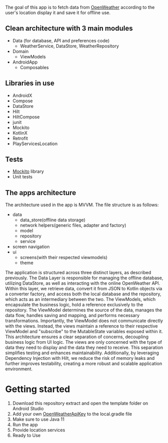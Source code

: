 The goal of this app is to fetch data from [OpenWeather](https://openweathermap.org/) according to the user's location display it and save it for offline use.

## Clean architecture with 3 main modules
- Data (for database, API and preferences code)
  - WeatherService, DataStore, WeatherRepository
- Domain
  - ViewModels
- AndroidApp
  - Composables

## Libraries in use
- AndroidX
- Compose
- DataStore
- Hilt
- HiltCompose
- junit
- Mockito
- KotlinX
- Retrofit
- PlayServicesLocation

## Tests
- [Mockito](https://site.mockito.org/) library 
- Unit tests
    
## The apps architecture
The architecture used in the app is MVVM.
The file structure is as follows:
- data
  - data_store(offline data storage)
  - network helpers(generic files, adapter and factory)
  - model
  - repository
  - service
- screen navigation
- ui
  - screens(with their respected viewmodels)
  - theme

The application is structured across three distinct layers, as described previously.
The Data Layer is responsible for managing the offline database, utilizing DataStore, as well as interacting with the online OpenWeather API. Within this layer, we retrieve data, convert it from JSON to Kotlin objects via a converter factory, and access both the local database and the repository, which acts as an intermediary between the two.
The ViewModels, which encapsulate the business logic, hold a reference exclusively to the repository. The ViewModel determines the source of the data, manages the data flow, handles saving and mapping, and performs necessary transformations. Importantly, the ViewModel does not communicate directly with the views. Instead, the views maintain a reference to their respective ViewModel and "subscribe" to the MutableState variables exposed within it.
This architecture ensures a clear separation of concerns, decoupling business logic from UI logic. The views are only concerned with the type of data they need to display and the data they need to receive. This separation simplifies testing and enhances maintainability. Additionally, by leveraging Dependency Injection with Hilt, we reduce the risk of memory leaks and further improves testability, creating a more robust and scalable application environment.


# Getting started

1. Download this repository extract and open the template folder on Android Studio
2. Add your own [OpenWeatherApiKey](https://home.openweathermap.org/api_keys) to the local.gradle file
3. Make sure to use Java 11
4. Run the app
5. Provide location services
6. Ready to Use
